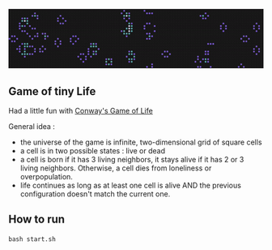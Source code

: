 ![](random_field.gif)
## Game of tiny Life

Had a little fun with   [Conway's Game of Life](https://en.wikipedia.org/wiki/Conway%27s_Game_of_Life)

General idea :
- the universe of the game is infinite, two-dimensional grid of square cells
- a cell is in two possible states : live or dead
- a cell is born if it has 3 living neighbors, it stays alive if it has 2 or 3 living neighbors. Otherwise, a cell dies from loneliness or overpopulation.
- life continues as long as at least one cell is alive AND the previous configuration doesn't match the current one.



## How to run
```
bash start.sh
```
